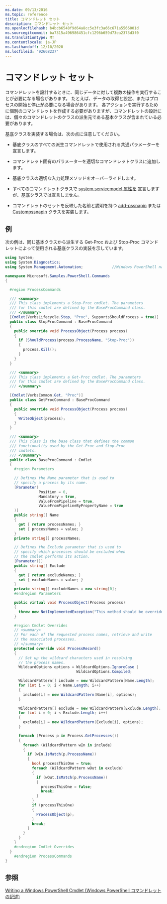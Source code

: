 ```yaml
---
ms.date: 09/13/2016
ms.topic: reference
title: コマンドレット セット
description: コマンドレット セット
ms.openlocfilehash: b4bcb6548f9d64a8cc5e3fc3a66c671a5566001d
ms.sourcegitcommit: ba7315a496986451cfc1296b659d73ea2373d3f0
ms.translationtype: MT
ms.contentlocale: ja-JP
ms.lasthandoff: 12/10/2020
ms.locfileid: "92668237"
---
```

# <a name="cmdlet-sets"></a>コマンドレット セット

コマンドレットを設計するときに、同じデータに対して複数の操作を実行することが必要になる場合があります。 たとえば、データの取得と設定、またはプロセスの開始と停止が必要になる場合があります。 各アクションを実行するために個別のコマンドレットを作成する必要がありますが、コマンドレットの設計には、個々のコマンドレットのクラスの派生元である基本クラスが含まれている必要があります。

基底クラスを実装する場合は、次の点に注意してください。

- 基底クラスのすべての派生コマンドレットで使用される共通パラメーターを宣言します。

- コマンドレット固有のパラメーターを適切なコマンドレットクラスに追加します。

- 基底クラスの適切な入力処理メソッドをオーバーライドします。

- すべてのコマンドレットクラスで [system.servicemodel 属性を](/dotnet/api/System.Management.Automation.CmdletAttribute) 宣言しますが、基底クラスでは宣言しません。

- コマンドレットのセットを反映した名前と説明を持つ [add-pssnapin](/dotnet/api/System.Management.Automation.PSSnapIn) または [Custompssnapin](/dotnet/api/System.Management.Automation.CustomPSSnapIn) クラスを実装します。

## <a name="example"></a>例

次の例は、同じ基本クラスから派生する Get-Proc および Stop-Proc コマンドレットによって使用される基底クラスの実装を示しています。

```csharp
using System;
using System.Diagnostics;
using System.Management.Automation;             //Windows PowerShell namespace.

namespace Microsoft.Samples.PowerShell.Commands
{

  #region ProcessCommands

  /// <summary>
  /// This class implements a Stop-Proc cmdlet. The parameters
  /// for this cmdlet are defined by the BaseProcCommand class.
  /// </summary>
  [Cmdlet(VerbsLifecycle.Stop, "Proc", SupportsShouldProcess = true)]
  public class StopProcCommand : BaseProcCommand
  {
    public override void ProcessObject(Process process)
    {
      if (ShouldProcess(process.ProcessName, "Stop-Proc"))
      {
        process.Kill();
      }
    }
  }

  /// <summary>
  /// This class implements a Get-Proc cmdlet. The parameters
  /// for this cmdlet are defined by the BaseProcCommand class.
  /// </summary>

  [Cmdlet(VerbsCommon.Get, "Proc")]
  public class GetProcCommand : BaseProcCommand
  {
    public override void ProcessObject(Process process)
    {
      WriteObject(process);
    }
  }

  /// <summary>
  /// This class is the base class that defines the common
  /// functionality used by the Get-Proc and Stop-Proc
  /// cmdlets.
  /// </summary>
  public class BaseProcCommand : Cmdlet
  {
    #region Parameters

    // Defines the Name parameter that is used to
    // specify a process by its name.
    [Parameter(
               Position = 0,
               Mandatory = true,
               ValueFromPipeline = true,
               ValueFromPipelineByPropertyName = true
    )]
    public string[] Name
    {
      get { return processNames; }
      set { processNames = value; }
    }
    private string[] processNames;

    // Defines the Exclude parameter that is used to
    // specify which processes should be excluded when
    // the cmdlet performs its action.
    [Parameter()]
    public string[] Exclude
    {
      get { return excludeNames; }
      set { excludeNames = value; }
    }
    private string[] excludeNames = new string[0];
    #endregion Parameters

    public virtual void ProcessObject(Process process)
    {
      throw new NotImplementedException("This method should be overridden.");
    }

    #region Cmdlet Overrides
    // <summary>
    // For each of the requested process names, retrieve and write
    // the associated processes.
    // </summary>
    protected override void ProcessRecord()
    {
      // Set up the wildcard characters used in resolving
      // the process names.
      WildcardOptions options = WildcardOptions.IgnoreCase |
                                WildcardOptions.Compiled;

      WildcardPattern[] include = new WildcardPattern[Name.Length];
      for (int i = 0; i < Name.Length; i++)
      {
        include[i] = new WildcardPattern(Name[i], options);
      }

      WildcardPattern[] exclude = new WildcardPattern[Exclude.Length];
      for (int i = 0; i < Exclude.Length; i++)
      {
        exclude[i] = new WildcardPattern(Exclude[i], options);
      }

      foreach (Process p in Process.GetProcesses())
      {
        foreach (WildcardPattern wIn in include)
        {
          if (wIn.IsMatch(p.ProcessName))
          {
            bool processThisOne = true;
            foreach (WildcardPattern wOut in exclude)
            {
              if (wOut.IsMatch(p.ProcessName))
              {
                processThisOne = false;
                break;
              }
            }
            if (processThisOne)
            {
              ProcessObject(p);
            }
            break;
          }
        }
      }
    }
    #endregion Cmdlet Overrides
  }
    #endregion ProcessCommands
}
```

## <a name="see-also"></a>参照

[Writing a Windows PowerShell Cmdlet (Windows PowerShell コマンドレットの記述)](./writing-a-windows-powershell-cmdlet.md)
